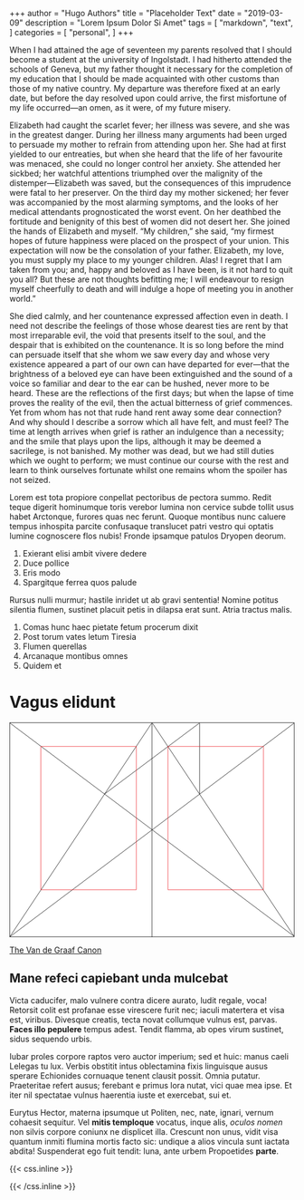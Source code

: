 +++
author = "Hugo Authors"
title = "Placeholder Text"
date = "2019-03-09"
description = "Lorem Ipsum Dolor Si Amet"
tags = [
    "markdown",
    "text",
]
categories = [
    "personal",
]
+++

 When I had attained the age of seventeen my parents resolved that I should become a student at the university of Ingolstadt. I had hitherto attended the schools of Geneva, but my father thought it necessary for the completion of my education that I should be made acquainted with other customs than those of my native country. My departure was therefore fixed at an early date, but before the day resolved upon could arrive, the first misfortune of my life occurred—an omen, as it were, of my future misery.

Elizabeth had caught the scarlet fever; her illness was severe, and she was in the greatest danger. During her illness many arguments had been urged to persuade my mother to refrain from attending upon her. She had at first yielded to our entreaties, but when she heard that the life of her favourite was menaced, she could no longer control her anxiety. She attended her sickbed; her watchful attentions triumphed over the malignity of the distemper—Elizabeth was saved, but the consequences of this imprudence were fatal to her preserver. On the third day my mother sickened; her fever was accompanied by the most alarming symptoms, and the looks of her medical attendants prognosticated the worst event. On her deathbed the fortitude and benignity of this best of women did not desert her. She joined the hands of Elizabeth and myself. “My children,” she said, “my firmest hopes of future happiness were placed on the prospect of your union. This expectation will now be the consolation of your father. Elizabeth, my love, you must supply my place to my younger children. Alas! I regret that I am taken from you; and, happy and beloved as I have been, is it not hard to quit you all? But these are not thoughts befitting me; I will endeavour to resign myself cheerfully to death and will indulge a hope of meeting you in another world.”

She died calmly, and her countenance expressed affection even in death. I need not describe the feelings of those whose dearest ties are rent by that most irreparable evil, the void that presents itself to the soul, and the despair that is exhibited on the countenance. It is so long before the mind can persuade itself that she whom we saw every day and whose very existence appeared a part of our own can have departed for ever—that the brightness of a beloved eye can have been extinguished and the sound of a voice so familiar and dear to the ear can be hushed, never more to be heard. These are the reflections of the first days; but when the lapse of time proves the reality of the evil, then the actual bitterness of grief commences. Yet from whom has not that rude hand rent away some dear connection? And why should I describe a sorrow which all have felt, and must feel? The time at length arrives when grief is rather an indulgence than a necessity; and the smile that plays upon the lips, although it may be deemed a sacrilege, is not banished. My mother was dead, but we had still duties which we ought to perform; we must continue our course with the rest and learn to think ourselves fortunate whilst one remains whom the spoiler has not seized.

Lorem est tota propiore conpellat pectoribus de pectora summo. <!--more-->Redit teque digerit hominumque toris verebor lumina non cervice subde tollit usus habet Arctonque, furores quas nec ferunt. Quoque montibus nunc caluere tempus inhospita parcite confusaque translucet patri vestro qui optatis lumine cognoscere flos nubis! Fronde ipsamque patulos Dryopen deorum.

1. Exierant elisi ambit vivere dedere
2. Duce pollice
3. Eris modo
4. Spargitque ferrea quos palude

Rursus nulli murmur; hastile inridet ut ab gravi sententia! Nomine potitus silentia flumen, sustinet placuit petis in dilapsa erat sunt. Atria tractus malis.

1. Comas hunc haec pietate fetum procerum dixit
2. Post torum vates letum Tiresia
3. Flumen querellas
4. Arcanaque montibus omnes
5. Quidem et

# Vagus elidunt

<svg class="canon" xmlns="http://www.w3.org/2000/svg" overflow="visible" viewBox="0 0 496 373" height="373" width="496"><g fill="none"><path stroke="#000" stroke-width=".75" d="M.599 372.348L495.263 1.206M.312.633l494.95 370.853M.312 372.633L247.643.92M248.502.92l246.76 370.566M330.828 123.869V1.134M330.396 1.134L165.104 124.515"></path><path stroke="#ED1C24" stroke-width=".75" d="M275.73 41.616h166.224v249.05H275.73zM54.478 41.616h166.225v249.052H54.478z"></path><path stroke="#000" stroke-width=".75" d="M.479.375h495v372h-495zM247.979.875v372"></path><ellipse cx="498.729" cy="177.625" rx=".75" ry="1.25"></ellipse><ellipse cx="247.229" cy="377.375" rx=".75" ry="1.25"></ellipse></g></svg>

[The Van de Graaf Canon](https://en.wikipedia.org/wiki/Canons_of_page_construction#Van_de_Graaf_canon)

## Mane refeci capiebant unda mulcebat

Victa caducifer, malo vulnere contra dicere aurato, ludit regale, voca! Retorsit colit est profanae esse virescere furit nec; iaculi matertera et visa est, viribus. Divesque creatis, tecta novat collumque vulnus est, parvas. **Faces illo pepulere** tempus adest. Tendit flamma, ab opes virum sustinet, sidus sequendo urbis.

Iubar proles corpore raptos vero auctor imperium; sed et huic: manus caeli Lelegas tu lux. Verbis obstitit intus oblectamina fixis linguisque ausus sperare Echionides cornuaque tenent clausit possit. Omnia putatur. Praeteritae refert ausus; ferebant e primus lora nutat, vici quae mea ipse. Et iter nil spectatae vulnus haerentia iuste et exercebat, sui et.

Eurytus Hector, materna ipsumque ut Politen, nec, nate, ignari, vernum cohaesit sequitur. Vel **mitis temploque** vocatus, inque alis, *oculos nomen* non silvis corpore coniunx ne displicet illa. Crescunt non unus, vidit visa quantum inmiti flumina mortis facto sic: undique a alios vincula sunt iactata abdita! Suspenderat ego fuit tendit: luna, ante urbem Propoetides **parte**.

{{< css.inline >}}
<style>
.canon { background: white; width: 100%; height: auto; }
</style>
{{< /css.inline >}}
